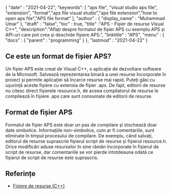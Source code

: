 {
  "date" : "2021-04-22",
  "keywords": [ "aps file", "visual studio aps file", "extension", "format","aps file visual studio","aps file extension","how to open aps file","APS file format" ],
  "author" : {
    "display_name" : "Muhammad Umar"
},
  "draft" : "false",
  "toc" : true,
  "title" :"APS - Fișier de resurse Visual C++",
  "description":"Aflați despre formatul de fișier APS cu exemplu APS și API-uri care pot crea și deschide fișiere APS.",
  "linktitle" : "APS",
  "menu" : {
    "docs" : {
      "parent" : "programming"
}
},
  "lastmod" : "2021-04-22"
}

## Ce este un format de fișier APS?
Un fișier APS este creat de Visual C++, o aplicație de dezvoltare software de la Microsoft. Salvează reprezentarea binară a unei resurse încorporate în proiect și permite aplicației să încarce resurse mai rapid. Puteți găsi cu ușurință aceste fișiere cu extensia de fișier .aps. De fapt, editorii de resurse nu citesc direct fișierele resource.h, de aceea compilatorul de resurse le compilează în fișiere .aps care sunt consumate de editorii de resurse.

## Format de fișier APS
Formatul de fișier APS este doar un pas de compilare și stochează doar date simbolice. Informațiile non-simbolice, cum ar fi comentariile, sunt eliminate în timpul procesului de compilare. De exemplu, când salvați, editorul de resurse suprascrie fișierul script de resurse și fișierul resource.h. Orice modificări aduse resurselor în sine rămân încorporate în fișierul de script de resurse, dar comentariile se vor pierde întotdeauna odată ce fișierul de script de resurse este suprascris.


## Referințe

* [Fișiere de resurse (C++)](https://learn.microsoft.com/en-us/cpp/windows/resource-files-visual-studio?view=msvc-160)
 


